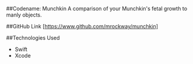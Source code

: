 ##Codename: Munchkin
A comparison of your Munchkin's fetal growth to manly objects.

##GitHub Link
[https://www.github.com/mrockway/munchkin]

##Technologies Used
- Swift
- Xcode

